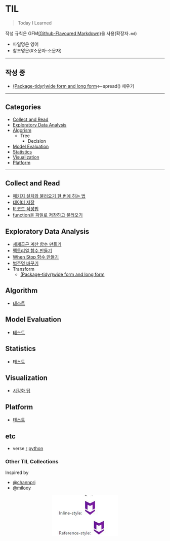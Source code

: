 # TIL
>Today I Learned

작성 규칙은 GFM[(Github-Flavoured Markdown)](https://help.github.com/categories/writing-on-github)을 사용(확장자`.md`)
- 파일명은 영어
- 참조명은(#소문자-소문자)
---

## 작성 중
  - [(Package-tidyr)wide form and long form](R/package-tidyr.md)<--spread() 채우기 
---

## Categories
- [Collect and Read](#collect-and-read)
- [Exploratory Data Analysis](#exploratory-data-analysis)
- [Algorism](#algorism)
  - Tree
    - Decision
- [Model Evaluation](#model-evaluation)
- [Statistics](#statistics)
- [Visualization](#visualization)
- [Platform](#platform)
---

## Collect and Read
* [패키지 설치와 불러오기 한 번에 하는 법](R/function-install-and-load-packages-at-once.md)
* [데이터 저장](R/how-to-save.md)
* [R 코드 작성법](R/R-code-style-guide.md)
* [function을 파일로 저장하고 불러오기](R/save-and-load-function.md)

## Exploratory Data Analysis
- [세제곱근 계산 함수 만들기](R/function-cube-root.md)
- [팩토리얼 함수 만들기](R/function-factorial.md)
- [When Stop 함수 만들기](R/function-whenstop.md)
- [범주명 바꾸기](R/recode-factor-name.md)
- Transform
  - [(Package-tidyr)wide form and long form](R/package-tidyr.md)
## Algorithm
* [테스트](docker/docker-for-jekyll.md)

## Model Evaluation
* [테스트](docker/docker-for-jekyll.md)

## Statistics
* [테스트](docker/docker-for-jekyll.md)

## Visualization
* [시각화 팁](R/Visualization-tips.md)

## Platform
* [테스트](docker/docker-for-jekyll.md)

## etc
* verse [r](R/verse.md) [python](docker/docker-for-jekyll.md)

### Other TIL Collections
Inspired by
* [@channprj](https://github.com/channprj/TIL)
* [@milooy](https://github.com/milooy/TIL)

<p align="center">
<img src="R/asdf.JPG">
</p>
